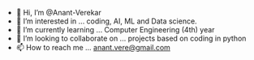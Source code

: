 - 👋 Hi, I’m @Anant-Verekar
- 👀 I’m interested in ... coding, AI, ML and Data science.
- 🌱 I’m currently learning ... Computer Engineering (4th) year
- 💞️ I’m looking to collaborate on ... projects based on coding in python
- 📫 How to reach me ... anant.vere@gmail.com

<!---
Anant-vere/Anant-vere is a ✨ special ✨ repository because its `README.md` (this file) appears on your GitHub profile.
You can click the Preview link to take a look at your changes.
--->

